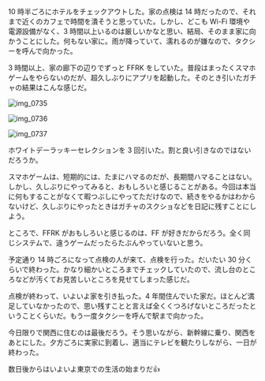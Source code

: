 10 時半ごろにホテルをチェックアウトした。家の点検は 14 時だったので、それまで近くのカフェで時間を潰そうと思っていた。しかし、どこも Wi-Fi 環境や電源設備がなく、3 時間以上いるのは厳しいかなと思い、結局、そのまま家に向かうことにした。何もない家に。雨が降っていて、濡れるのが嫌なので、タクシーを呼んで向かった。

3 時間以上、家の廊下の辺りでずっと FFRK をしていた。普段はまったくスマホゲームをやらないのだが、超久しぶりにアプリを起動した。そのとき引いたガチャの結果はこんな感じだ。

![img_0735](https://noraworld.github.io/box-bulbasaur/2018/03/img_0735.png)

![img_0736](https://noraworld.github.io/box-bulbasaur/2018/03/img_0736.png)

![img_0737](https://noraworld.github.io/box-bulbasaur/2018/03/img_0737.png)

ホワイトデーラッキーセレクションを 3 回引いた。割と良い引きなのではないだろうか。

スマホゲームは、短期的には、たまにハマるのだが、長期間ハマることはない。しかし、久しぶりにやってみると、おもしろいと感じることがある。今回は本当に何もすることがなくて暇つぶしにやってただけなので、続きをやるかはわからないけど、久しぶりにやったときはガチャのスクショなどを日記に残すことにしよう。

ところで、FFRK がおもしろいと感じるのは、FF が好きだからだろう。全く同じシステムで、違うゲームだったらたぶんやっていないと思う。

予定通り 14 時ごろになって点検の人が来て、点検を行った。だいたい 30 分くらいで終わった。かなり細かいところまでチェックしていたので、流し台のところなどが汚くてお見苦しいところを見せてしまった感じだ。

点検が終わって、いよいよ家を引き払った。4 年間住んでいた家だ。ほとんど満足していなかったので、思い残すことと言えば全くくつろげないところだったということくらいだ。もう一度タクシーを呼んで駅まで向かった。

今日限りで関西に住むのは最後だろう。そう思いながら、新幹線に乗り、関西をあとにした。夕方ごろに実家に到着し、適当にテレビを観たりしながら、一日が終わった。

数日後からはいよいよ東京での生活の始まりだ:thumbsup:
